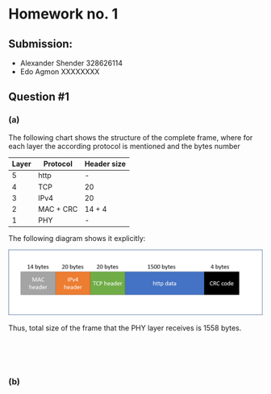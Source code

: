 

# Homework no. 1
## Submission:
- Alexander Shender 328626114
- Edo Agmon XXXXXXXX


## Question #1

### (a)

The following chart shows the structure of the complete frame, where for each layer the according protocol is mentioned and the bytes number

| Layer        | Protocol           | Header size  |
|-|-|-|
| 5 | http | - |
| 4 | TCP | 20 |
| 3 | IPv4 | 20 |
| 2 | MAC + CRC | 14 + 4 |
| 1 | PHY | - |

The following diagram shows it explicitly:

 <img src="imgs/q1_1.png" width="" title="frame structure">

 Thus, total size of the frame that the PHY layer receives is 1558 bytes.

<br/>
<br/>
<br/>

 ### (b)

